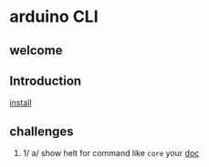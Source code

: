 # arduino CLI
## welcome
## Introduction 
<a href="https://arduino.github.io/arduino-cli/0.33/installation/">install</a>
## challenges 
1. 1/
   a/ show helt for command like `core` your <a href="https://arduino.github.io/arduino-cli/0.33/getting-started/">doc</a>
